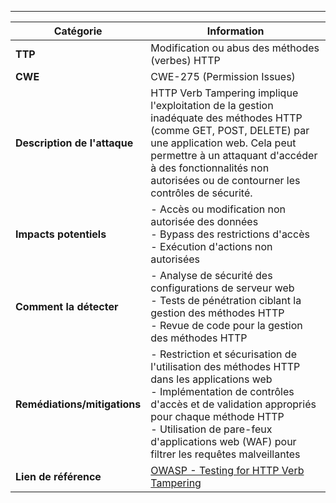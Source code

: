 
---

|Catégorie|Information|
|---|---|
|**TTP**|Modification ou abus des méthodes (verbes) HTTP|
|**CWE**|CWE-275 (Permission Issues)|
|**Description de l'attaque**|HTTP Verb Tampering implique l'exploitation de la gestion inadéquate des méthodes HTTP (comme GET, POST, DELETE) par une application web. Cela peut permettre à un attaquant d'accéder à des fonctionnalités non autorisées ou de contourner les contrôles de sécurité.|
|**Impacts potentiels**|- Accès ou modification non autorisée des données<br>- Bypass des restrictions d'accès<br>- Exécution d'actions non autorisées|
|**Comment la détecter**|- Analyse de sécurité des configurations de serveur web<br>- Tests de pénétration ciblant la gestion des méthodes HTTP<br>- Revue de code pour la gestion des méthodes HTTP|
|**Remédiations/mitigations**|- Restriction et sécurisation de l'utilisation des méthodes HTTP dans les applications web<br>- Implémentation de contrôles d'accès et de validation appropriés pour chaque méthode HTTP<br>- Utilisation de pare-feux d'applications web (WAF) pour filtrer les requêtes malveillantes|
|**Lien de référence**|[OWASP - Testing for HTTP Verb Tampering](https://owasp.org/www-community/controls/Testing_for_HTTP_Verb_Tampering)|

